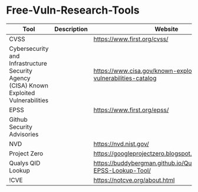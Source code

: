 # Free-Vuln-Research-Tools
| Tool | Description | Website |
| ----------- | ----------- | ----------- |
| CVSS | | https://www.first.org/cvss/ |
| Cybersecurity and Infrastructure Security Agency (CISA) Known Exploited Vulnerabilities | | https://www.cisa.gov/known-exploited-vulnerabilities-catalog |
| EPSS | | https://www.first.org/epss/ |
| Github Security Advisories | | |
| NVD | | https://nvd.nist.gov/ |
| Project Zero | | https://googleprojectzero.blogspot.com/p/0day.html |
| Qualys QID Lookup | | https://buddybergman.github.io/Qualys-QID-CVE-EPSS-Lookup-Tool/ |
| !CVE || https://notcve.org/about.html |
